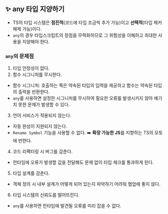 ## ✨ any 타입 지양하기

- TS의 타입 시스템은 **점진적**(코드에 타입 조금씩 추가 가능)이고 **선택적**(타입 체커 해제 가능)이다.
- `any`의 경우 타입스크립트의 장점을 무력화하므로 그 위험성을 이해하고 최대한 사용을 지양해야 한다.

### `any`의 문제점

1. 타입 안정성이 없다.
2. 함수 시그니처를 무시한다.

- 함수 시그니처: 호출하는 쪽은 약속된 타입의 입력을 제공하고 함수는 약속된 타입의 출력을 반환한다.
- `any`를 사용하면 설정한 시그니처를 무시하여 필요한 오류를 발생시키지 않아 예기치 못한 문제가 발생할 수 있다.

3. 언어 서비스가 적용되지 않는다.

- 자동 완성이 지원되지 않는다.
- `Rename Symbol` 기능을 사용할 수 없다. ➡️ **확장 가능한 JS**를 지향하는 TS의 모토에 반한다.

4. 코드 리팩터링 시 버그를 감춘다.

- 런타임에 오류가 발생할 값을 전달해도 문제 없이 타입 체크를 통과하게 된다.

5. 타입 설계를 감춘다.

- 객체 정의 시 내부 설계가 어떻게 되어 있는지 파악하기 어려워 협업에 좋지 않다.

6. 타입 시스템의 신뢰도를 떨어뜨린다.

- `any`를 사용하면 런타임에 발견될 오류를 미리 잡을 수 없다.
